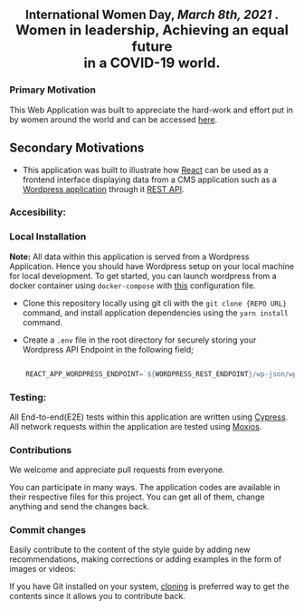 <h2 style="text-align: center;" > International Women Day, <i>March 8th, 2021 </i>. <br />  <span style="font-size: 1.5rem" > Women in <b>leadership</b>, Achieving an equal future <br /> in a COVID-19 world. </span> </h2>

### Primary Motivation
This Web Application was built to appreciate the hard-work and effort put in by women around the world and can be accessed [here](http://35.222.91.200:3000/).

## Secondary Motivations
- This application was built to illustrate how [React]("https://reactjs.org") can be used as a frontend interface displaying data from a CMS application such as a [Wordpress application](https://wordpress.com) through it [REST API](https://developer.wordpress.org/rest-api).

### Accesibility: 

### Local Installation

**Note:** All data within this application is served from a Wordpress Application. Hence you should have Wordpress setup on your local machine for local development. To get started, you can launch wordpress from a docker container using `docker-compose` with [this](https://gist.github.com/bradtraversy/faa8de544c62eef3f31de406982f1d42) configuration file.

- Clone this repository locally using git cli with the `git clone {REPO URL}` command, and install application dependencies using the `yarn install` command. 

- Create a `.env` file in the root directory for securely storing your Wordpress API Endpoint in the following field;

```js

    REACT_APP_WORDPRESS_ENDPOINT=`${WORDPRESS_REST_ENDPOINT}/wp-json/wp/v2`
```

### Testing:

All End-to-end(E2E) tests within this application are written using [Cypress](https://docs.cypress.io/). All network requests within the application are tested using [Moxios](https://www.npmjs.com/package/moxios).

### Contributions

We welcome and appreciate pull requests from everyone.

You can participate in many ways. The application codes are available in their respective files for this project. You can get all of them, change anything and send the changes back.

### Commit changes

Easily contribute to the content of the style guide by adding new recommendations, making corrections or adding examples in the form of images or videos:

If you have Git installed on your system, [cloning](https://help.github.com/articles/cloning-a-repository/) is preferred way to get the contents since it allows you to contribute back.


